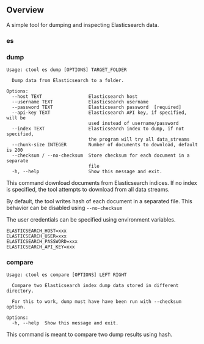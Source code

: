 ## Overview
A simple tool for dumping and inspecting Elasticsearch data.

### es

### dump
```
Usage: ctool es dump [OPTIONS] TARGET_FOLDER

  Dump data from Elasticsearch to a folder.

Options:
  --host TEXT                 Elasticsearch host
  --username TEXT             Elasticsearch username
  --password TEXT             Elasticsearch password  [required]
  --api-key TEXT              Elasticsearch API key, if specified, will be
                              used instead of username/password
  --index TEXT                Elasticsearch index to dump, if not specified,
                              the program will try all data_streams
  --chunk-size INTEGER        Number of documents to download, default is 200
  --checksum / --no-checksum  Store checksum for each document in a separate
                              file
  -h, --help                  Show this message and exit.

```

This command download documents from Elasticsearch indices. If no index is specified,
the tool attempts to download from all data streams.

By default, the tool writes hash of each document in a separated file. This behavior can
be disabled using `--no-checksum`

The user credentials can be specified using environment variables.

```
ELASTICSEARCH_HOST=xxx
ELASTICSEARCH_USER=xxx
ELASTICSEARCH_PASSWORD=xxx
ELASTICSEARCH_API_KEY=xxx
```


### compare

```
Usage: ctool es compare [OPTIONS] LEFT RIGHT

  Compare two Elasticsearch index dump data stored in different directory.

  For this to work, dump must have have been run with --checksum option.

Options:
  -h, --help  Show this message and exit.

```
This command is meant to compare two dump results using hash.
